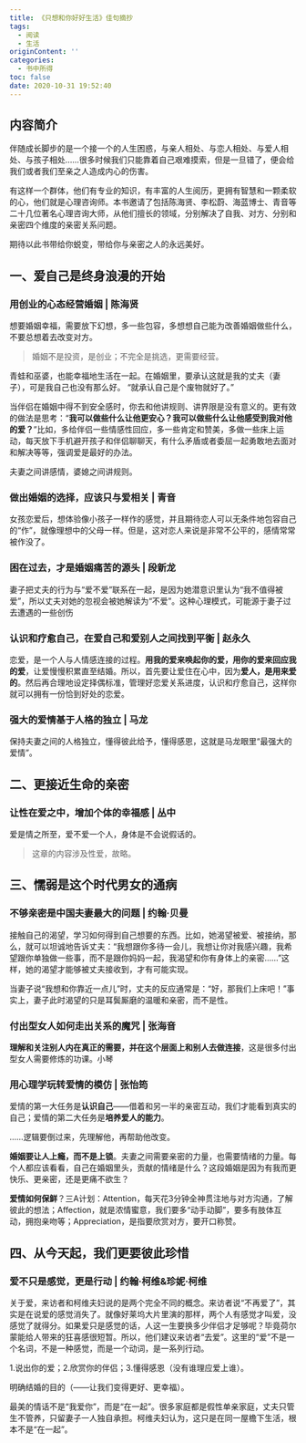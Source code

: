 ```yaml
---
title: 《只想和你好好生活》佳句摘抄
tags:
  - 阅读
  - 生活
originContent: ''
categories:
  - 书中所得
toc: false
date: 2020-10-31 19:52:40
---
```


## 内容简介

伴随成长脚步的是一个接一个的人生困惑，与亲人相处、与恋人相处、与爱人相处、与孩子相处……很多时候我们只能靠着自己艰难摸索，但是一旦错了，便会给我们或者我们至亲之人造成内心的伤害。

有这样一个群体，他们有专业的知识，有丰富的人生阅历，更拥有智慧和一颗柔软的心，他们就是心理咨询师。本书邀请了包括陈海贤、李松蔚、海蓝博士、青音等二十几位著名心理咨询大师，从他们擅长的领域，分别解决了自我、对方、分别和亲密四个维度的亲密关系问题。

期待以此书带给你蜕变，带给你与亲密之人的永远美好。

<!--more-->

## 一、爱自己是终身浪漫的开始

### 用创业的心态经营婚姻 | 陈海贤

想要婚姻幸福，需要放下幻想，多一些包容，多想想自己能为改善婚姻做些什么，不要总想着去改变对方。

> 婚姻不是投资，是创业；不完全是挑选，更需要经营。

青蛙和巫婆，也能幸福地生活在一起。在婚姻里，要承认这就是我的丈夫（妻子），可是我自己也没有那么好。 “就承认自己是个废物就好了。”

当伴侣在婚姻中得不到安全感时，你去和他讲规则、讲界限是没有意义的。更有效的做法是思考：“**我可以做些什么让他更安心？我可以做些什么让他感受到我对他的爱？**”比如，多给伴侣一些情感性回应，多一些肯定和赞美，多做一些床上运动，每天放下手机避开孩子和伴侣聊聊天，有什么矛盾或者委屈一起勇敢地去面对和解决等等，强调爱是最好的办法。

夫妻之间讲感情，婆媳之间讲规则。

### 做出婚姻的选择，应该只与爱相关 | 青音

女孩恋爱后，想体验像小孩子一样作的感觉，并且期待恋人可以无条件地包容自己的“作”，就像理想中的父母一样。但是，这对恋人来说是非常不公平的，感情常常被作没了。

### 困在过去，才是婚姻痛苦的源头 | 段新龙

妻子把丈夫的行为与“爱不爱”联系在一起，是因为她潜意识里认为“我不值得被爱”，所以丈夫对她的忽视会被她解读为“不爱”。这种心理模式，可能源于妻子过去遭遇的一些创伤

### 认识和疗愈自己，在爱自己和爱别人之间找到平衡 | 赵永久

恋爱，是一个人与人情感连接的过程。**用我的爱来唤起你的爱，用你的爱来回应我的爱**，让爱慢慢积累直至结婚。所以，首先要让爱住在心中，因为**爱人，是用来爱的**。然后再合理地设定择偶标准，管理好恋爱关系进度，认识和疗愈自己，这样你就可以拥有一份恰到好处的恋爱。

### 强大的爱情基于人格的独立 | 马龙

保持夫妻之间的人格独立，懂得彼此给予，懂得感恩，这就是马龙眼里“最强大的爱情”。

## 二、更接近生命的亲密

### 让性在爱之中，增加个体的幸福感 | 丛中

爱是情之所至，爱不爱一个人，身体是不会说假话的。

> 这章的内容涉及性爱，故略。

## 三、懦弱是这个时代男女的通病

### 不够亲密是中国夫妻最大的问题 | 约翰·贝曼

接触自己的渴望，学习如何得到自己想要的东西。比如，她渴望被爱、被接纳，那么，就可以坦诚地告诉丈夫：“我想跟你多待一会儿，我想让你对我感兴趣，我希望跟你单独做一些事，而不是跟你妈妈一起，我渴望和你有身体上的亲密……”这样，她的渴望才能够被丈夫接收到，才有可能实现。

当妻子说“我想和你靠近一点儿”时，丈夫的反应通常是：“好，那我们上床吧！”事实上，妻子此时渴望的只是耳鬓厮磨的温暖和亲密，而不是性。

### 付出型女人如何走出关系的魔咒 | 张海音

**理解和关注别人内在真正的需要，并在这个层面上和别人去做连接**，这是很多付出型女人需要修炼的功课。小琴

### 用心理学玩转爱情的模仿 | 张怡筠

爱情的第一大任务是**认识自己**——借着和另一半的亲密互动，我们才能看到真实的自己；爱情的第二大任务是**培养爱人的能力**。

……逻辑要倒过来，先理解他，再帮助他改变。

**婚姻要让人上瘾，而不是上锁**。夫妻之间需要亲密的力量，也需要情绪的力量。每个人都应该看看，自己在婚姻里头，贡献的情绪是什么？这段婚姻是因为有我而更快乐、更亲密，还是更痛不欲生？

**爱情如何保鲜**？三A计划：Attention，每天花3分钟全神贯注地与对方沟通，了解彼此的想法；Affection，就是浓情蜜意，我们要多“动手动脚”，要多有肢体互动，拥抱亲吻等；Appreciation，是指要欣赏对方，要开口称赞。

## 四、从今天起，我们更要彼此珍惜

### 爱不只是感觉，更是行动 | 约翰·柯维&珍妮·柯维

关于爱，来访者和柯维夫妇说的是两个完全不同的概念。来访者说“不再爱了”，其实是在说爱的感觉消失了。就像好莱坞大片里演的那样，两个人有感觉才叫爱，没感觉了就得分。如果爱只是感觉的话，人这一生要换多少伴侣才足够呢？毕竟荷尔蒙能给人带来的狂喜感很短暂。所以，他们建议来访者“去爱”。这里的“爱”不是一个名词，不是一种感觉，而是一个动词，是一系列行动。

1.说出你的爱；2.欣赏你的伴侣；3.懂得感恩（没有谁理应爱上谁）。

明确结婚的目的（——让我们变得更好、更幸福）。

最美的情话不是“我爱你”，而是“在一起”。很多家庭都是假性单亲家庭，丈夫只管生不管养，只留妻子一人独自承担。柯维夫妇认为，这只是在同一屋檐下生活，根本不是“在一起”。